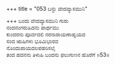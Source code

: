 +++
title = "053 ಬನ್ದು ವೇದವ್ಯಾಸಮುನಿ"

+++
ಬಂದು ವೇದವ್ಯಾಸಮುನಿ ಗುರು  
ನಂದನಂಗರುಹಿದನು ಪಾರ್ಥಮು  
ಕುಂದರನು ಪೂರ್ವದಲಿ ನರನಾರಾಯಣಾಹ್ವಯದ  
ಸಂದ ಋಷಿಗಳು ಭೂಮಿಭಾರವ  
ನೊಂದುಪಾಯದಲಪಹರಿಸಲೈ  
ತಂದ ಹದನನು ತಿಳುಹಿ ಬಂದನು ಫಲುಗುಣನ ಹೊರೆಗೆ     ॥53॥